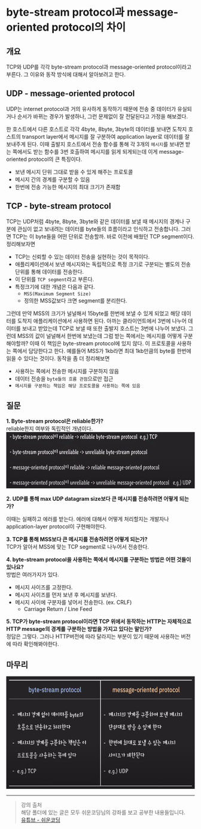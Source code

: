 # byte-stream protocol과 message-oriented protocol의 차이

## 개요
TCP와 UDP를 각각 byte-stream protocol과 message-oriented protocol이라고 부른다. 그 이유와 동작 방식에 대해서 알아보려고 한다.

## UDP - message-oriented protocol
UDP는 internet protocol과 거의 유사하게 동작하기 때문에 전송 중 데이터가 유실되거나 순서가 바뀌는 경우가 발생하나, 그런 문제없이 잘 전달된다고 가정을 해보겠다. 

한 호스트에서 다른 호스트로 각각 4byte, 8byte, 3byte의 데이터를 보내면 도착지 호스트의 transport layer에서 메시지를 잘 구분하여 application layer로 데이터를 잘 보내주게 된다. 이때 출발지 호스트에서 전송 함수를 통해 각 3개의 `메시지`를 보내면 받는 쪽에서도 받는 함수를 3번 호출하여 메시지를 읽게 되게되는데 이게 message-oriented protocol의 큰 특징이다. 

- 보낸 메시지 단위 그대로 받을 수 있게 해주는 프로토콜
- 메시지 간의 경계를 구분할 수 있음
- 한번에 전송 가능한 메시지의 최대 크기가 존재함

## TCP - byte-stream protocol
TCP는 UDP처럼 4byte, 8byte, 3byte와 같은 데이터를 보낼 때 메시지의 경계나 구분에 관심이 없고 보내려는 데이터를 byte들의 흐름이라고 인식하고 전송합니다. 그러면 TCP는 이 byte들을 어떤 단위로 전송할까. 바로 이전에 배웠던 TCP segment이다. 정리해보자면

- TCP는 신뢰할 수 있는 데이터 전송을 실현하는 것이 목적이다. 
- 애플리케이션에서 보낸 메시지와는 독립적으로 특정 크기로 구분되는 별도의 전송단위를 통해 데이터를 전송한다. 
- 이 단위를 `TCP segment`라고 부른다.
- 특정크기에 대한 개념은 다음과 같다.
    - `MSS(Maximum Segment Size)`
    - 정의한 MSS값보다 크면 segment를 분리한다.

그런데 만약 MSS의 크기가 널널해서 15byte를 한번에 보낼 수 있게 되었고 해당 데이터를 도착지 애플리케이션에서 사용하면 된다. 아까는 클라이언트에서 3번에 나누어 데이터를 보내고 받았는데 TCP로 보낼 때 또한 출발지 호스트는 3번에 나누어 보냈다. 그런데 MSS의 값이 널널해서 한번에 보냈는데 그럼 받는 쪽에서는 메시지를 어떻게 구분해야할까? 이때 이 책임은 byte-stream protocol에 있지 않다. 이 프로토콜을 사용하는 쪽에서 담당한다고 한다. 예를들어 MSS가 1kb라면 최대 1kb만큼의 byte를 한번에 읽을 수 있다는 것이다. 동작을 좀 더 정리해보면

- 사용하는 쪽에서 전송한 메시지를 구분하지 않음
- 데이터 전송을 `byte들의 흐름 관점`으로만 접근
- `메시지를 구분하는 책임은 해당 프로토콜을 사용하는 쪽에 있음`

## 질문
<b>1. Byte-stream protocol은 reliable한가?</b>  
reliable한지 여부와 독립적인 개념이다.
<img src="./images/reliable_protocol.png" alt="reliable_protocol" height="150">


<b>2. UDP를 통해 max UDP datagram size보다 큰 메시지를 전송하려면 어떻게 되는가?</b>   

이때는 실패하고 에러를 받는다. 에러에 대해서 어떻게 처리할지는 개발자나 application-layer protocol이 구현해야한다.

<b>3. TCP를 통해 MSS보다 큰 메시지를 전송하려면 어떻게 되는가?</b>   
TCP가 알아서 MSS에 맞는 TCP segment로 나누어서 전송한다. 

<b>4. byte-stream protocol을 사용하는 쪽에서 메시지를 구분하는 방법은 어떤 것들이 있나요?</b>   
방법은 여러가지가 있다. 
- 메시지 사이즈를 고정한다. 
- 메시지 사이즈를 먼저 보낸 후 메시지를 보낸다.
- 메시지 사이에 구분자를 넣어서 전송한다. (ex. CRLF)
    - Carriage Return / Line Feed

<b>5. TCP가 byte-stream protocol이라면 TCP 위에서 동작하는 HTTP는 자체적으로 HTTP message의 경계를 구분하는 방법을 가지고 있다는 말인가?</b>   
정답은 그렇다. 그러나 HTTP버전에 따라 달라지는 부분이 있기 때문에 사용하는 버전에 따라 확인해봐야한다.

## 마무리
<img src="./images/bite-stream,message-oriented.png" alt="bite-stream,message-oriented" height="300">


---
> 강의 출처  
> 해당 폴더에 있는 글은 모두 쉬운코딩님의 강좌를 보고 공부한 내용들입니다.  
> [유튜브 - 쉬운코딩](https://www.youtube.com/@ezcd)